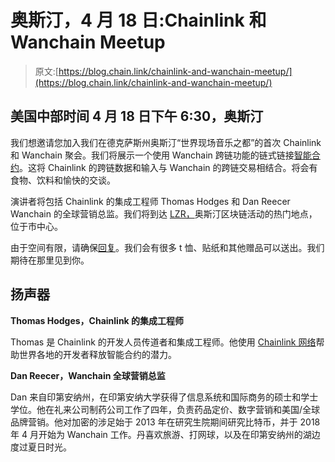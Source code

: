 # 奥斯汀，4 月 18 日:Chainlink 和 Wanchain Meetup

> 原文:[https://blog.chain.link/chainlink-and-wanchain-meetup/](https://blog.chain.link/chainlink-and-wanchain-meetup/)

## 美国中部时间 4 月 18 日下午 6:30，奥斯汀

我们想邀请您加入我们在德克萨斯州奥斯汀“世界现场音乐之都”的首次 Chainlink 和 Wanchain 聚会。我们将展示一个使用 Wanchain 跨链功能的链式链接[智能合约](https://chain.link/education/smart-contracts)。这将 Chainlink 的跨链数据和输入与 Wanchain 的跨链交易相结合。将会有食物、饮料和愉快的交谈。

演讲者将包括 Chainlink 的集成工程师 Thomas Hodges 和 Dan Reecer Wanchain 的全球营销总监。我们将到达 [LZR，](https://www.google.com/maps/place/LZR/@30.2680673,-97.7498683,15z/data=!4m5!3m4!1s0x0:0x28906efe6cce2d0e!8m2!3d30.2680673!4d-97.7498683)奥斯汀区块链活动的热门地点，位于市中心。

由于空间有限，请确保[回复](https://www.eventbrite.com/e/chainlink-and-wanchain-meetup-tickets-58757328752)。我们会有很多 t 恤、贴纸和其他赠品可以送出。我们期待在那里见到你。

## 扬声器

**Thomas Hodges，Chainlink 的集成工程师**

Thomas 是 Chainlink 的开发人员传道者和集成工程师。他使用 [Chainlink 网络](https://chain.link/)帮助世界各地的开发者释放智能合约的潜力。

**Dan Reecer，Wanchain 全球营销总监**

Dan 来自印第安纳州，在印第安纳大学获得了信息系统和国际商务的硕士和学士学位。他在礼来公司制药公司工作了四年，负责药品定价、数字营销和美国/全球品牌营销。他对加密的涉足始于 2013 年在研究生院期间研究比特币，并于 2018 年 4 月开始为 Wanchain 工作。丹喜欢旅游、打网球，以及在印第安纳州的湖边度过夏日时光。